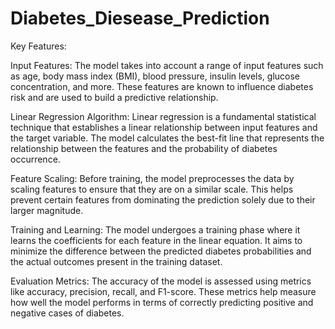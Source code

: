 # Diabetes_Diesease_Prediction
Key Features:

Input Features: The model takes into account a range of input features such as age, body mass index (BMI), blood pressure, insulin levels, glucose concentration, and more. These features are known to influence diabetes risk and are used to build a predictive relationship.

Linear Regression Algorithm: Linear regression is a fundamental statistical technique that establishes a linear relationship between input features and the target variable. The model calculates the best-fit line that represents the relationship between the features and the probability of diabetes occurrence.

Feature Scaling: Before training, the model preprocesses the data by scaling features to ensure that they are on a similar scale. This helps prevent certain features from dominating the prediction solely due to their larger magnitude.

Training and Learning: The model undergoes a training phase where it learns the coefficients for each feature in the linear equation. It aims to minimize the difference between the predicted diabetes probabilities and the actual outcomes present in the training dataset.

Evaluation Metrics: The accuracy of the model is assessed using metrics like accuracy, precision, recall, and F1-score. These metrics help measure how well the model performs in terms of correctly predicting positive and negative cases of diabetes.
